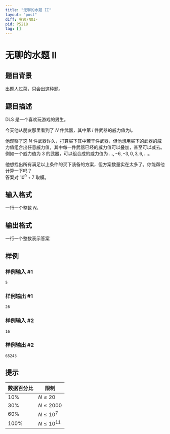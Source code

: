 ```yaml
---
title: "无聊的水题 II"
layout: "post"
diff: 省选/NOI-
pid: P5218
tag: []
---
```

# 无聊的水题 II
## 题目背景

出题人过菜，只会出这种题。
## 题目描述

DLS 是一个喜欢玩游戏的男生。

今天他从朋友那里看到了 $N$ 件武器，其中第 $i$ 件武器的威力值为$i$。

他观察了这 $N$ 件武器许久，打算买下其中若干件武器，但他想用买下的武器的威力值组合出任意威力值，其中每一件武器已经的威力值可以叠加，甚至可以减去。  
例如一个威力值为 $3$ 的武器，可以组合成的威力值为 $\dots,-6,-3,0,3,6,\dots$。

他想找出所有满足以上条件的买下装备的方案，但方案数量实在太多了。你能帮他计算一下吗？    
答案对 $10^9+7$ 取模。
## 输入格式

一行一个整数 $N$。
## 输出格式

一行一个整数表示答案
## 样例

### 样例输入 #1
```
5
```
### 样例输出 #1
```
26
```
### 样例输入 #2
```
16
```
### 样例输出 #2
```
65243
```
## 提示

|数据百分比|限制|
|-|-|
|$10\%$|$N \le 20$|
|$30\%$|$N \le 2000$|
|$60\%$|$N \le 10^7$|
|$100\%$|$N \le 10^{11}$|
